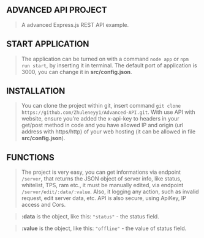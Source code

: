 ## ADVANCED API PROJECT
> A advanced Express.js REST API example.

## START APPLICATION
> The application can be turned on with a command `node app` or `npm run start`, by inserting it in terminal.
> The default port of application is 3000, you can change it in **src/config.json**.

## INSTALLATION
> You can clone the project within git, insert command `git clone https://github.com/Zhuleneyy1/Advanced-API.git`.
> With use API with website, ensure you're added the x-api-key to headers in your get/post method in code and you have allowed IP and origin (url address with https/http) of your web hosting (it can be allowed in file **src/config.json**).

## FUNCTIONS
> The project is very easy, you can get informations via endpoint `/server`, that returns the JSON object of server info, like status, whitelist, TPS, ram etc., it must be manually edited, via endpoint `/server/edit/:data/:value`.
> Also, it logging any action, such as invalid request, edit server data, etc.
> API is also secure, using ApiKey, IP access and Cors.

> **:data** is the object, like this: `"status"` - the status field.

> **:value** is the object, like this: `"offline"` - the value of status field.